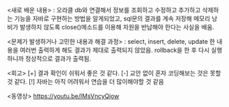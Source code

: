 <새로 배운 내용>
 : 오라클 db와 연결해서 정보를 조회하고 수정하고 추가하고 삭제하는 기능을 자바로 구현하는 방법을 알게되었고, sql문의 결과를 계속 저장해 메모리 낭비가 발생하지 않도록 close()메소드를 이용해 자원을 반납해야 한다는 사실을 배움.

<문제가 발생하거나 고민한 내용과 해결 과정>
 : select, insert, delete, update 한 내용을 여러번 출력하게 해도 결과가 제대로 출력되지 않았음. rollback을 한 후 다시 실행하니까 정상적으로 결과가 출력됨.

<회고>
[+] 결과 확인이 쉬워서 좋은 것 같다.
[-] 교안 없이 혼자 코딩해보는 것은 못할 것 같다.
[!] 자바는 아직 어려워서 연습을 더 많이해야할 것 같음 

<동영상>
https://youtu.be/IMsVncyQjow
